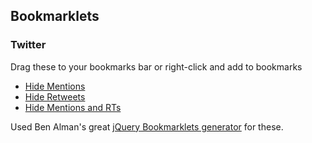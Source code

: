 ## Bookmarklets

### Twitter
Drag these to your bookmarks bar or right-click and add to bookmarks  

* <a href="javascript:(function(e,a,g,h,f,c,b,d)%7Bif(!(f=e.jQuery)%7C%7Cg%3Ef.fn.jquery%7C%7Ch(f))%7Bc=a.createElement(%22script%22);c.type=%22text/javascript%22;c.src=%22http://ajax.googleapis.com/ajax/libs/jquery/%22+g+%22/jquery.min.js%22;c.onload=c.onreadystatechange=function()%7Bif(!b&&(!(d=this.readyState)%7C%7Cd==%22loaded%22%7C%7Cd==%22complete%22))%7Bh((f=e.jQuery).noConflict(1),b=1);f(c).remove()%7D%7D;a.documentElement.childNodes%5B0%5D.appendChild(c)%7D%7D)(window,document,%221.3.2%22,function($,L)%7B$(%22div.tweet%20a.twitter-atreply%22).each(function()%7B$(this).closest(%22div.tweet%22).hide()%7D);%7D);">Hide Mentions</a>
* <a href="javascript:(function(e,a,g,h,f,c,b,d)%7Bif(!(f=e.jQuery)%7C%7Cg%3Ef.fn.jquery%7C%7Ch(f))%7Bc=a.createElement(%22script%22);c.type=%22text/javascript%22;c.src=%22http://ajax.googleapis.com/ajax/libs/jquery/%22+g+%22/jquery.min.js%22;c.onload=c.onreadystatechange=function()%7Bif(!b&&(!(d=this.readyState)%7C%7Cd==%22loaded%22%7C%7Cd==%22complete%22))%7Bh((f=e.jQuery).noConflict(1),b=1);f(c).remove()%7D%7D;a.documentElement.childNodes%5B0%5D.appendChild(c)%7D%7D)(window,document,%221.3.2%22,function($,L)%7B$(%22div%5Bdata-retweet-id%5D%22).each(function()%7B$(this).hide()%7D);%7D);">Hide Retweets</a>
* <a href="javascript:(function(e,a,g,h,f,c,b,d)%7Bif(!(f=e.jQuery)%7C%7Cg%3Ef.fn.jquery%7C%7Ch(f))%7Bc=a.createElement(%22script%22);c.type=%22text/javascript%22;c.src=%22http://ajax.googleapis.com/ajax/libs/jquery/%22+g+%22/jquery.min.js%22;c.onload=c.onreadystatechange=function()%7Bif(!b&&(!(d=this.readyState)%7C%7Cd==%22loaded%22%7C%7Cd==%22complete%22))%7Bh((f=e.jQuery).noConflict(1),b=1);f(c).remove()%7D%7D;a.documentElement.childNodes%5B0%5D.appendChild(c)%7D%7D)(window,document,%221.3.2%22,function($,L)%7B$(%22div%5Bdata-retweet-id%5D%22).each(function()%7B$(this).hide()%7D);$(%22div.tweet%20a.twitter-atreply%22).each(function()%7B$(this).closest(%22div.tweet%22).hide()%7D);%7D);">Hide Mentions and RTs</a>

Used Ben Alman's great [jQuery Bookmarklets generator](http://benalman.com/code/test/jquery-run-code-bookmarklet/) for these.
